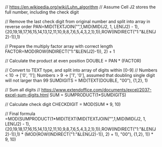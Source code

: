 //  https://en.wikipedia.org/wiki/Luhn_algorithm
//  Assume Cell J2 stores the full number, including the check digit

//  Remove the last check digit from original number and split into array in reverse order
PAN=MID(TEXTJOIN("",1,MID(MID(J2, 1, LEN(J2) - 1),{20,19,18,17,16,15,14,13,12,11,10,9,8,7,6,5,4,3,2,1},1)),ROW(INDIRECT("1:"&LEN(J2)-1)),1)

//  Prepare the multiply factor array with correct length
FACTOR=MOD(ROW(INDIRECT("1:"&LEN(J2)-1)), 2) + 1

//  Calculate the product at even position
DOUBLE = PAN * (FACTOR)

//  Convert to TEXT type, and split into array of digits within [0-9]
//  Numbers < 10 -> ['0', '1']; Numbers > 9 -> ['1', '0'], assumed that doubling single digit will not larger than 99
SUMDIGITS = MID(TEXT(DOUBLE, "00"), {1,2}, 1)

//  Sum all digits
//  https://www.extendoffice.com/documents/excel/2037-excel-sum-digits.html
SUM = SUMPRODUCT(1*SUMDIGITS)

//  Calculate check digit
CHECKDIGIT = MOD(SUM * 9, 10)

//  Final formula
=MOD(SUMPRODUCT(1*MID(TEXT(MID(TEXTJOIN("",1,MID(MID(J2, 1, LEN(J2) - 1),{20,19,18,17,16,15,14,13,12,11,10,9,8,7,6,5,4,3,2,1},1)),ROW(INDIRECT("1:"&LEN(J2)-1)),1) * (MOD(ROW(INDIRECT("1:"&LEN(J2)-1)), 2) + 1), "00"), {1,2}, 1)) * 9, 10)
